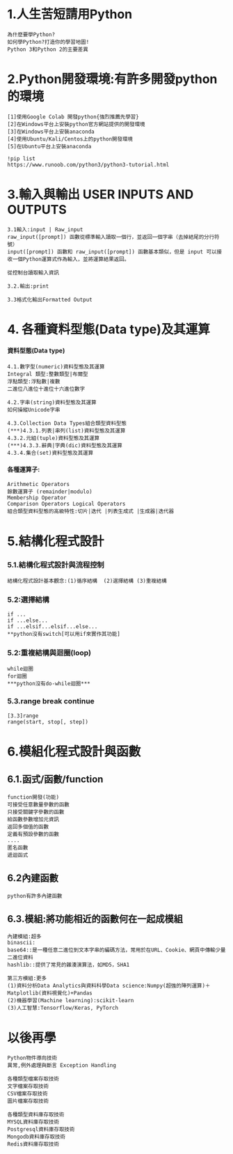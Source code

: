 # 1.人生苦短請用Python
```
為什麼要學Python?
如何學Python?打造你的學習地圖!
Python 3和Python 2的主要差異
```
# 2.Python開發環境:有許多開發python的環境
```
[1]使用Google Colab 開發python{強烈推薦先學習}
[2]在Windows平台上安裝python官方網站提供的開發環境
[3]在Windows平台上安裝anaconda
[4]使用Ubuntu/Kali/Centos上的python開發環境
[5]在Ubuntu平台上安裝anaconda
```
```
!pip list
https://www.runoob.com/python3/python3-tutorial.html
```
# 3.輸入與輸出 USER INPUTS AND OUTPUTS

```
3.1輸入:input | Raw_input
raw_input([prompt]) 函數從標準輸入讀取一個行，並返回一個字串（去掉結尾的分行符號）
input([prompt]) 函數和 raw_input([prompt]) 函數基本類似，但是 input 可以接收一個Python運算式作為輸入，並將運算結果返回。

從控制台讀取輸入資訊

3.2.輸出:print

3.3格式化輸出Formatted Output

```

# 4. 各種資料型態(Data type)及其運算
#### 資料型態(Data type)
```
4.1.數字型(numeric)資料型態及其運算
Integral 類型:整數類型|布爾型
浮點類型:浮點數|複數
二進位八進位十進位十六進位數字

4.2.字串(string)資料型態及其運算
如何操縱Unicode字串

4.3.Collection Data Types組合類型資料型態 
(***)4.3.1.列表|串列(list)資料型態及其運算
4.3.2.元組(tuple)資料型態及其運算
(***)4.3.3.辭典|字典(dic)資料型態及其運算
4.3.4.集合(set)資料型態及其運算
```
#### 各種運算子:
```
Arithmetic Operators
餘數運算子 (remainder|modulo)
Membership Operator
Comparison Operators Logical Operators
組合類型資料型態的高級特性:切片|迭代 |列表生成式 |生成器|迭代器
```

# 5.結構化程式設計

### 5.1.結構化程式設計與流程控制
```
結構化程式設計基本觀念:(1)循序結構  (2)選擇結構 (3)重複結構
```

### 5.2:選擇結構
```
if ...
if ...else...
if ...elsif...elsif...else...
**python沒有switch[可以用if來實作其功能]
```
### 5.2:重複結構與迴圈(loop)
```
while迴圈
for迴圈
***python沒有do-while迴圈***
```

### 5.3.range break continue
```
[3.3]range
range(start, stop[, step])
```
# 6.模組化程式設計與函數

## 6.1.函式/函數/function
```
function開發(功能)
可接受任意數量參數的函數
只接受關鍵字參數的函數
給函數參數增加元資訊
返回多個值的函數
定義有預設參數的函數
....
匿名函數
遞迴函式
```
## 6.2內建函數
```
python有許多內建函數
```

## 6.3.模組:將功能相近的函數何在一起成模組
```
內建模組:超多
binascii:
base64::是一種任意二進位到文本字串的編碼方法，常用於在URL、Cookie、網頁中傳輸少量二進位資料
hashlib::提供了常見的雜湊演算法，如MD5，SHA1

第三方模組:更多
(1)資料分析Data Analytics與資料科學Data science:Numpy(超強的陣列運算)＋Matplotlib(資料視覺化)+Pandas
(2)機器學習(Machine learning):scikit-learn
(3)人工智慧:Tensorflow/Keras, PyTorch
```
# 以後再學
```
Python物件導向技術
異常,例外處理與斷言 Exception Handling
```
```
各種類型檔案存取技術
文字檔案存取技術
CSV檔案存取技術
圖片檔案存取技術
```
```
各種類型資料庫存取技術
MYSQL資料庫存取技術
Postgresql資料庫存取技術
Mongodb資料庫存取技術
Redis資料庫存取技術
```
